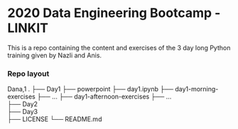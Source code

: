 # 2020 Data Engineering Bootcamp - LINKIT
This is a repo containing the content and exercises of the 3 day long Python training given by Nazli and Anis.

### Repo layout
Dana,1
    .
    ├── Day1
        ├── powerpoint
        ├── day1.ipynb
        ├── day1-morning-exercises
            ├── ...
        ├── day1-afternoon-exercises
            ├── ...    
    ├── Day2                    
    ├── Day3                     
    ├── LICENSE
    └── README.md

